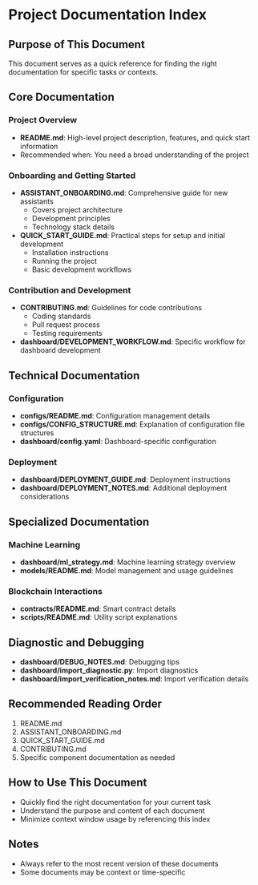 # Project Documentation Index

## Purpose of This Document
This document serves as a quick reference for finding the right documentation for specific tasks or contexts.

## Core Documentation

### Project Overview
- **README.md**: High-level project description, features, and quick start information
- Recommended when: You need a broad understanding of the project

### Onboarding and Getting Started
- **ASSISTANT_ONBOARDING.md**: Comprehensive guide for new assistants
  - Covers project architecture
  - Development principles
  - Technology stack details
- **QUICK_START_GUIDE.md**: Practical steps for setup and initial development
  - Installation instructions
  - Running the project
  - Basic development workflows

### Contribution and Development
- **CONTRIBUTING.md**: Guidelines for code contributions
  - Coding standards
  - Pull request process
  - Testing requirements
- **dashboard/DEVELOPMENT_WORKFLOW.md**: Specific workflow for dashboard development

## Technical Documentation

### Configuration
- **configs/README.md**: Configuration management details
- **configs/CONFIG_STRUCTURE.md**: Explanation of configuration file structures
- **dashboard/config.yaml**: Dashboard-specific configuration

### Deployment
- **dashboard/DEPLOYMENT_GUIDE.md**: Deployment instructions
- **dashboard/DEPLOYMENT_NOTES.md**: Additional deployment considerations

## Specialized Documentation

### Machine Learning
- **dashboard/ml_strategy.md**: Machine learning strategy overview
- **models/README.md**: Model management and usage guidelines

### Blockchain Interactions
- **contracts/README.md**: Smart contract details
- **scripts/README.md**: Utility script explanations

## Diagnostic and Debugging
- **dashboard/DEBUG_NOTES.md**: Debugging tips
- **dashboard/import_diagnostic.py**: Import diagnostics
- **dashboard/import_verification_notes.md**: Import verification details

## Recommended Reading Order
1. README.md
2. ASSISTANT_ONBOARDING.md
3. QUICK_START_GUIDE.md
4. CONTRIBUTING.md
5. Specific component documentation as needed

## How to Use This Document
- Quickly find the right documentation for your current task
- Understand the purpose and content of each document
- Minimize context window usage by referencing this index

## Notes
- Always refer to the most recent version of these documents
- Some documents may be context or time-specific
